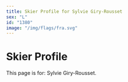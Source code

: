 ```yaml
---
title: Skier Profile for Sylvie Giry-Rousset
sex: "L"
id: "1380"
image: "/img/flags/fra.svg" 
---
```


# Skier Profile

This page is for: Sylvie Giry-Rousset.
    